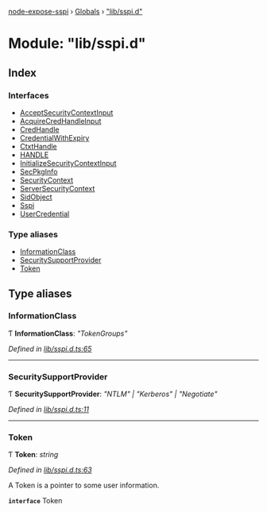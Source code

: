 [node-expose-sspi](../README.md) › [Globals](../globals.md) › ["lib/sspi.d"](_lib_sspi_d_.md)

# Module: "lib/sspi.d"

## Index

### Interfaces

* [AcceptSecurityContextInput](../interfaces/_lib_sspi_d_.acceptsecuritycontextinput.md)
* [AcquireCredHandleInput](../interfaces/_lib_sspi_d_.acquirecredhandleinput.md)
* [CredHandle](../interfaces/_lib_sspi_d_.credhandle.md)
* [CredentialWithExpiry](../interfaces/_lib_sspi_d_.credentialwithexpiry.md)
* [CtxtHandle](../interfaces/_lib_sspi_d_.ctxthandle.md)
* [HANDLE](../interfaces/_lib_sspi_d_.handle.md)
* [InitializeSecurityContextInput](../interfaces/_lib_sspi_d_.initializesecuritycontextinput.md)
* [SecPkgInfo](../interfaces/_lib_sspi_d_.secpkginfo.md)
* [SecurityContext](../interfaces/_lib_sspi_d_.securitycontext.md)
* [ServerSecurityContext](../interfaces/_lib_sspi_d_.serversecuritycontext.md)
* [SidObject](../interfaces/_lib_sspi_d_.sidobject.md)
* [Sspi](../interfaces/_lib_sspi_d_.sspi.md)
* [UserCredential](../interfaces/_lib_sspi_d_.usercredential.md)

### Type aliases

* [InformationClass](_lib_sspi_d_.md#informationclass)
* [SecuritySupportProvider](_lib_sspi_d_.md#securitysupportprovider)
* [Token](_lib_sspi_d_.md#token)

## Type aliases

###  InformationClass

Ƭ **InformationClass**: *"TokenGroups"*

*Defined in [lib/sspi.d.ts:65](https://github.com/jlguenego/node-expose-sspi/blob/1283254/lib/sspi.d.ts#L65)*

___

###  SecuritySupportProvider

Ƭ **SecuritySupportProvider**: *"NTLM" | "Kerberos" | "Negotiate"*

*Defined in [lib/sspi.d.ts:11](https://github.com/jlguenego/node-expose-sspi/blob/1283254/lib/sspi.d.ts#L11)*

___

###  Token

Ƭ **Token**: *string*

*Defined in [lib/sspi.d.ts:63](https://github.com/jlguenego/node-expose-sspi/blob/1283254/lib/sspi.d.ts#L63)*

A Token is a pointer to some user information.

**`interface`** Token
